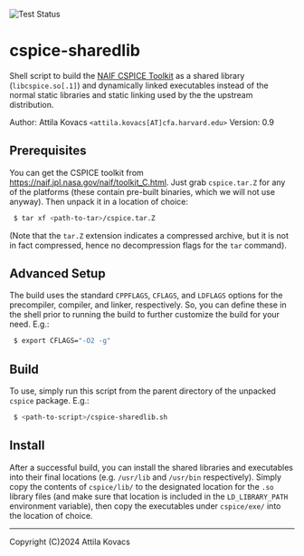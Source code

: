 ![Test Status](https://github.com/Smithsonian/cspice-sharedlib/actions/workflows/test.yml/badge.svg)

# cspice-sharedlib

Shell script to build the [NAIF CSPICE Toolkit](https://naif.jpl.nasa.gov/naif/toolkit.html) as 
a shared library (`libcspice.so[.1]`) and dynamically linked executables instead of the normal 
static libraries and static linking used by the the upstream distribution.

Author: Attila Kovacs `<attila.kovacs[AT]cfa.harvard.edu>`
Version: 0.9


## Prerequisites

You can get the CSPICE toolkit from https://naif.jpl.nasa.gov/naif/toolkit_C.html. Just grab
`cspice.tar.Z` for any of the platforms (these contain pre-built binaries, which we will not use 
anyway). Then unpack it in a location of choice:

```bash
 $ tar xf <path-to-tar>/cspice.tar.Z
```

(Note that the `tar.Z` extension indicates a compressed archive, but it is not in fact compressed, 
hence no decompression flags for the `tar` command).
 
 
## Advanced Setup

The build uses the standard `CPPFLAGS`, `CFLAGS`, and `LDFLAGS` options for the precompiler, 
compiler, and linker, respectively. So, you can define these in the shell prior to running the 
build to further customize the build for your need. E.g.:

```bash
 $ export CFLAGS="-O2 -g"
```

## Build

To use, simply run this script from the parent directory of the unpacked `cspice` package. E.g.:

```bash
 $ <path-to-script>/cspice-sharedlib.sh
```

## Install

After a successful build, you can install the shared libraries and executables into their final 
locations (e.g. `/usr/lib` and `/usr/bin` respectively). Simply copy the contents of `cspice/lib/` 
to the designated location for the `.so` library files (and make sure that location is included in 
the `LD_LIBRARY_PATH` environment variable), then copy the executables under `cspice/exe/` into 
the location of choice.

--------------------------------------------------------------------------------------------------
Copyright (C)2024 Attila Kovacs
